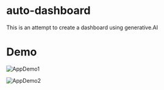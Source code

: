 # auto-dashboard
This is an attempt to create a dashboard using generative.AI

# Demo

![AppDemo1](https://saibaba9758140479.blob.core.windows.net/testimages/demo_qa_csv_1.PNG)

![AppDemo2](https://saibaba9758140479.blob.core.windows.net/testimages/demo_qa_csv_2.PNG)